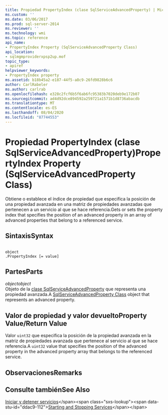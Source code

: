 ```yaml
---
title: Propiedad PropertyIndex (clase SqlServiceAdvancedProperty) | Microsoft Docs
ms.custom: ''
ms.date: 03/06/2017
ms.prod: sql-server-2014
ms.reviewer: ''
ms.technology: wmi
ms.topic: reference
api_name:
- PropertyIndex Property (SqlServiceAdvancedProperty Class)
api_location:
- sqlmgmproviderxpsp2up.mof
topic_type:
- apiref
helpviewer_keywords:
- PropertyIndex property
ms.assetid: b18b45a2-e187-44f5-a8c9-26fd9828b6c6
author: CarlRabeler
ms.author: carlrab
ms.openlocfilehash: e328c2fcf6b5f6ab6fc95383b7020deb9e172b07
ms.sourcegitcommit: ad4d92dce894592a259721a1571b1d8736abacdb
ms.translationtype: MT
ms.contentlocale: es-ES
ms.lasthandoff: 08/04/2020
ms.locfileid: "87744553"
---
```

# <a name="propertyindex-property-sqlserviceadvancedproperty-class"></a><span data-ttu-id="ddac9-102">Propiedad PropertyIndex (clase SqlServiceAdvancedProperty)</span><span class="sxs-lookup"><span data-stu-id="ddac9-102">PropertyIndex Property (SqlServiceAdvancedProperty Class)</span></span>
  <span data-ttu-id="ddac9-103">Obtiene o establece el índice de propiedad que especifica la posición de una propiedad avanzada en una matriz de propiedades avanzadas que pertenecen a un servicio al que se hace referencia.</span><span class="sxs-lookup"><span data-stu-id="ddac9-103">Gets or sets the property index that specifies the position of an advanced property in an array of advanced properties that belong to a referenced service.</span></span>  
  
## <a name="syntax"></a><span data-ttu-id="ddac9-104">Sintaxis</span><span class="sxs-lookup"><span data-stu-id="ddac9-104">Syntax</span></span>  
  
```  
  
object  
.PropertyIndex [= value]  
```  
  
## <a name="parts"></a><span data-ttu-id="ddac9-105">Partes</span><span class="sxs-lookup"><span data-stu-id="ddac9-105">Parts</span></span>  
 <span data-ttu-id="ddac9-106">*object*</span><span class="sxs-lookup"><span data-stu-id="ddac9-106">*object*</span></span>  
 <span data-ttu-id="ddac9-107">Objeto de la [clase SqlServiceAdvancedProperty](sqlserviceadvancedproperty-class.md) que representa una propiedad avanzada.</span><span class="sxs-lookup"><span data-stu-id="ddac9-107">A [SqlServiceAdvancedProperty Class](sqlserviceadvancedproperty-class.md) object that represents an advanced property.</span></span>  
  
## <a name="property-valuereturn-value"></a><span data-ttu-id="ddac9-108">Valor de propiedad y valor devuelto</span><span class="sxs-lookup"><span data-stu-id="ddac9-108">Property Value/Return Value</span></span>  
 <span data-ttu-id="ddac9-109">Valor `uint32` que especifica la posición de la propiedad avanzada en la matriz de propiedades avanzada que pertenece al servicio al que se hace referencia.</span><span class="sxs-lookup"><span data-stu-id="ddac9-109">A `uint32` value that specifies the position of the advanced property in the advanced property array that belongs to the referenced service.</span></span>  
  
## <a name="remarks"></a><span data-ttu-id="ddac9-110">Observaciones</span><span class="sxs-lookup"><span data-stu-id="ddac9-110">Remarks</span></span>  
  
## <a name="see-also"></a><span data-ttu-id="ddac9-111">Consulte también</span><span class="sxs-lookup"><span data-stu-id="ddac9-111">See Also</span></span>  
 <span data-ttu-id="ddac9-112">[Iniciar y detener servicios](https://technet.microsoft.com/library/ms174886\(v=sql.105\).aspx)</span><span class="sxs-lookup"><span data-stu-id="ddac9-112">[Starting and Stopping Services](https://technet.microsoft.com/library/ms174886\(v=sql.105\).aspx)</span></span>  
  
  
